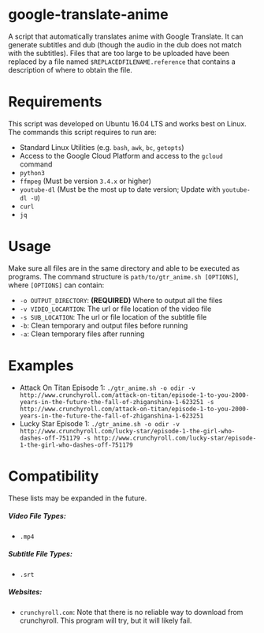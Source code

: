 # google-translate-anime
A script that automatically translates anime with Google Translate. It can generate subtitles and dub (though the audio in the dub does not match with the subtitles). Files that are too large to be uploaded have been replaced by a file named `$REPLACEDFILENAME.reference` that contains a description of where to obtain the file.

# Requirements
This script was developed on Ubuntu 16.04 LTS and works best on Linux. The commands this script requires to run are:
* Standard Linux Utilities (e.g. `bash`, `awk`, `bc`, `getopts`)
* Access to the Google Cloud Platform and access to the `gcloud` command
* `python3`
* `ffmpeg` (Must be version `3.4.x` or higher)
* `youtube-dl` (Must be the most up to date version; Update with `youtube-dl -U`)
* `curl`
* `jq`

# Usage
Make sure all files are in the same directory and able to be executed as programs. The command structure is `path/to/gtr_anime.sh [OPTIONS]`, where `[OPTIONS]` can contain:
* `-o OUTPUT_DIRECTORY`: **(REQUIRED)** Where to output all the files
* `-v VIDEO_LOCARTION`: The url or file location of the video file
* `-s SUB_LOCATION`: The url or file location of the subtitle file
* `-b`: Clean temporary and output files before running
* `-a`: Clean temporary files after running

# Examples
* Attack On Titan Episode 1: `./gtr_anime.sh -o odir -v http://www.crunchyroll.com/attack-on-titan/episode-1-to-you-2000-years-in-the-future-the-fall-of-zhiganshina-1-623251 -s http://www.crunchyroll.com/attack-on-titan/episode-1-to-you-2000-years-in-the-future-the-fall-of-zhiganshina-1-623251`
* Lucky Star Episode 1: `./gtr_anime.sh -o odir -v http://www.crunchyroll.com/lucky-star/episode-1-the-girl-who-dashes-off-751179 -s http://www.crunchyroll.com/lucky-star/episode-1-the-girl-who-dashes-off-751179`

# Compatibility
These lists may be expanded in the future.
##### Video File Types:
* `.mp4`
##### Subtitle File Types:
* `.srt`
##### Websites:
* `crunchyroll.com`: Note that there is no reliable way to download from crunchyroll. This program will try, but it will likely fail.
